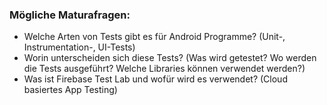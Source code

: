### Mögliche Maturafragen:

* Welche Arten von Tests gibt es für Android Programme? (Unit-, Instrumentation-, UI-Tests)
* Worin unterscheiden sich diese Tests? (Was wird getestet? Wo werden die Tests ausgeführt? Welche Libraries können verwendet werden?)
* Was ist Firebase Test Lab und wofür wird es verwendet? (Cloud basiertes App Testing)
